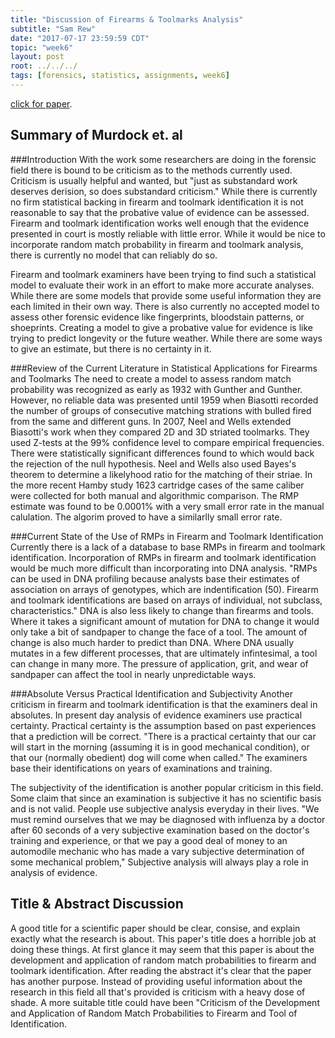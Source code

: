 ```yaml
---
title: "Discussion of Firearms & Toolmarks Analysis"
subtitle: "Sam Rew"
date: "2017-07-17 23:59:59 CDT"
topic: "week6"
layout: post
root: ../../../
tags: [forensics, statistics, assignments, week6]
---
```

 
[click for paper](../img/DevelopmentandApplicationofRMPsFirearmandToolmarkIdentification.pdf).

## Summary of Murdock et. al

###Introduction
With the work some researchers are doing in the forensic field there is bound to be criticism as to the methods currently used. Criticism is usually helpful and wanted, but "just as substandard work deserves derision, so does substandard criticism." While there is currently no firm statistical backing in firearm and toolmark identification it is not reasonable to say that the probative value of evidence can be assessed. Firearm and toolmark identification works well enough that the evidence presented in court is mostly reliable with little error. While it would be nice to incorporate random match probability in firearm and toolmark analysis, there is currently no model that can reliably do so.

Firearm and toolmark examiners have been trying to find such a statistical model to evaluate their work in an effort to make more accurate analyses. While there are some models that provide some useful information they are each limited in their own way. There is also currently no accepted model to assess other forensic evidence like fingerprints, bloodstain patterns, or shoeprints. Creating a model to give a probative value for evidence is like trying to predict longevity or the future weather. While there are some ways to give an estimate, but there is no certainty in it.

###Review of the Current Literature in Statistical Applications for Firearms and Toolmarks
The need to create a model to assess random match probability was recognized as early as 1932 with Gunther and Gunther. However, no reliable data was presented until 1959 when Biasotti recorded the number of groups of consecutive matching strations with bulled fired from the same and different guns. In 2007, Neel and Wells extended Biasotti's work when they compared 2D and 3D striated toolmarks. They used Z-tests at the 99% confidence level to compare empirical frequencies. There were statistically significant differences found to which would back the rejection of the null hypothesis. Neel and Wells also used Bayes's theorem to determine a likelyhood ratio for the matching of their striae. In the more recent Hamby study 1623 cartridge cases of the same caliber were collected for both manual and algorithmic comparison. The RMP estimate was found to be 0.0001% with a very small error rate in the manual calulation. The algorim proved to have a similarlly small error rate.

###Current State of the Use of RMPs in Firearm and Toolmark Identification
Currently there is a lack of a database to base RMPs in firearm and toolmark identification. Incorporation of RMPs in firearm and toolmark identification would be much more difficult than incorporating into DNA analysis. "RMPs can be used in DNA profiling because analysts base their estimates of association on arrays of genotypes, which are indentification (50). Firearm and toolmark identifications are based on arrays of individual, not subclass, characteristics." DNA is also less likely to change than firearms and tools. Where it takes a significant amount of mutation for DNA to change it would only take a bit of sandpaper to change the face of a tool. The amount of change is also much harder to predict than DNA. Where DNA usually mutates in a few different processes, that are ultimately infintesimal, a tool can change in many more. The pressure of application, grit, and wear of sandpaper can affect the tool in nearly unpredictable ways.

###Absolute Versus Practical Identification and Subjectivity
Another criticism in firearm and toolmark identification is that the examiners deal in absolutes. In present day analysis of evidence examiners use practical certainty. Practical certainty is the assumption based on past experiences that a prediction will be correct. "There is a practical certainty that our car will start in the morning (assuming it is in good mechanical condition), or that our (normally obedient) dog will come when called." The examiners base their identifications on years of examinations and training. 

The subjectivity of the identification is another popular criticism in this field. Some claim that since an examination is subjective it has no scientific basis and is not valid. People use subjective analysis everyday in their lives. "We must remind ourselves that we may be diagnosed with influenza by a doctor after 60 seconds of a very subjective examination based on the doctor's training and experience, or that we pay a good deal of money to an automodile mechanic who has made a vary subjective determination of some mechanical problem," Subjective analysis will always play a role in analysis of evidence.


## Title & Abstract Discussion
A good title for a scientific paper should be clear, consise, and explain exactly what the research is about. This paper's title does a horrible job at doing these things. At first glance it may seem that this paper is about the development and application of random match probabilities to firearm and toolmark identification. After reading the abstract it's clear that the paper has another purpose. Instead of providing useful information about the research in this field all that's provided is criticism with a heavy dose of shade. A more suitable title could have been "Criticism of the Development and Application of Random Match Probabilities to Firearm and Tool of Identification.

